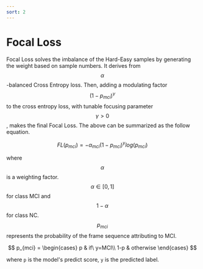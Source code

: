 ```yaml
---
sort: 2
---
```


# Focal Loss

Focal Loss solves the imbalance of the Hard-Easy samples by generating the weight based on sample numbers. 
It derives from $$\alpha$$-balanced Cross Entropy loss. 
Then, adding a modulating factor $$(1-p_{mci})^{\gamma}$$ to the cross entropy loss, with tunable focusing parameter 
$$\gamma>0$$, makes the final Focal Loss. 
The above can be summarized as the follow equation.

$$ FL(p_{mci}) = -\alpha_{mci}(1-p_{mci})^{\gamma}log(p_{mci}) \label{eq:focaloss} $$

where $$\alpha$$ is a weighting factor. 
$$\alpha\in[0,1]$$ for class MCI and $$1-\alpha$$ for class NC. 
$$p_{mci}$$ represents the probability of the frame sequence attributing to MCI. 

$$ p_{mci} = \begin{cases} p & if\ y=MCI\\ 1-p & otherwise \end{cases} $$

where `p` is the model's predict score, `y` is the predicted label.
